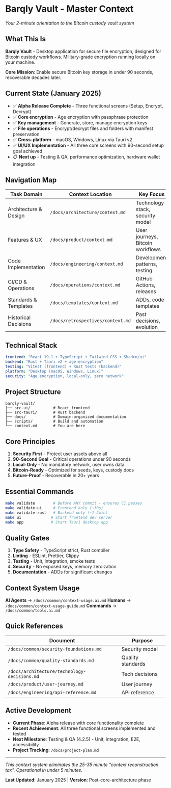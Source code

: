 # Barqly Vault - Master Context

*Your 2-minute orientation to the Bitcoin custody vault system*

## What This Is
**Barqly Vault** - Desktop application for secure file encryption, designed for Bitcoin custody workflows. Military-grade encryption running locally on your machine.

**Core Mission**: Enable secure Bitcoin key storage in under 90 seconds, recoverable decades later.

## Current State (January 2025)
- ✅ **Alpha Release Complete** - Three functional screens (Setup, Encrypt, Decrypt)
- ✅ **Core encryption** - Age encryption with passphrase protection
- ✅ **Key management** - Generate, store, manage encryption keys
- ✅ **File operations** - Encrypt/decrypt files and folders with manifest preservation
- ✅ **Cross-platform** - macOS, Windows, Linux via Tauri v2
- ✅ **UI/UX Implementation** - All three core screens with 90-second setup goal achieved
- 📋 **Next up** - Testing & QA, performance optimization, hardware wallet integration

## Navigation Map

| Task Domain | Context Location | Key Focus |
|------------|------------------|-----------|
| Architecture & Design | `/docs/architecture/context.md` | Technology stack, security model |
| Features & UX | `/docs/product/context.md` | User journeys, Bitcoin workflows |
| Code Implementation | `/docs/engineering/context.md` | Development patterns, testing |
| CI/CD & Operations | `/docs/operations/context.md` | GitHub Actions, releases |
| Standards & Templates | `/docs/templates/context.md` | ADDs, code templates |
| Historical Decisions | `/docs/retrospectives/context.md` | Past decisions, evolution |

## Technical Stack
```yaml
frontend: "React 19.1 + TypeScript + Tailwind CSS + Shadcn/ui"
backend: "Rust + Tauri v2 + age-encryption"
testing: "Vitest (frontend) + Rust tests (backend)"
platform: "Desktop (macOS, Windows, Linux)"
security: "Age encryption, local-only, zero network"
```

## Project Structure
```
barqly-vault/
├── src-ui/          # React frontend
├── src-tauri/       # Rust backend
├── docs/            # Domain-organized documentation
├── scripts/         # Build and automation
└── context.md       # You are here
```

## Core Principles
1. **Security First** - Protect user assets above all
2. **90-Second Goal** - Critical operations under 90 seconds
3. **Local-Only** - No mandatory network, user owns data
4. **Bitcoin-Ready** - Optimized for seeds, keys, custody docs
5. **Future-Proof** - Recoverable in 20+ years

## Essential Commands
```bash
make validate        # Before ANY commit - ensures CI passes
make validate-ui     # Frontend only (~30s)
make validate-rust   # Backend only (~1-2min)
make ui             # Start frontend dev server
make app            # Start Tauri desktop app
```

## Quality Gates
1. **Type Safety** - TypeScript strict, Rust compiler
2. **Linting** - ESLint, Prettier, Clippy
3. **Testing** - Unit, integration, smoke tests
4. **Security** - No exposed keys, memory zeroization
5. **Documentation** - ADDs for significant changes

## Context System Usage

**AI Agents** → `/docs/common/context-usage.ai.md`
**Humans** → `/docs/common/context-usage-guide.md`
**Commands** → `/docs/common/tools.ai.md`

## Quick References

| Document | Purpose |
|----------|---------|
| `/docs/common/security-foundations.md` | Security model |
| `/docs/common/quality-standards.md` | Quality standards |
| `/docs/architecture/technology-decisions.md` | Tech decisions |
| `/docs/product/user-journey.md` | User journey |
| `/docs/engineering/api-reference.md` | API reference |

## Active Development
- **Current Phase**: Alpha release with core functionality complete
- **Recent Achievement**: All three functional screens implemented and tested
- **Next Milestone**: Testing & QA (4.2.5) - Unit, integration, E2E, accessibility
- **Project Tracking**: `/docs/project-plan.md`

---

*This context system eliminates the 25-35 minute "context reconstruction tax". Operational in under 5 minutes.*

**Last Updated**: January 2025 | **Version**: Post-core-architecture phase